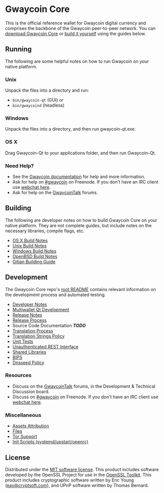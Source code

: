 Gwaycoin Core
=================

This is the official reference wallet for Gwaycoin digital currency and comprises the backbone of the Gwaycoin peer-to-peer network. You can [download Gwaycoin Core](https://github.com/gwayhub/gwaycoin/releases) or [build it yourself](#building) using the guides below.

Running
---------------------
The following are some helpful notes on how to run Gwaycoin on your native platform.

### Unix

Unpack the files into a directory and run:

- `bin/gwaycoin-qt` (GUI) or
- `bin/gwaycoind` (headless)

### Windows

Unpack the files into a directory, and then run gwaycoin-qt.exe.

### OS X

Drag Gwaycoin-Qt to your applications folder, and then run Gwaycoin-Qt.

### Need Help?

* See the [Gwaycoin documentation](https://gwaycoin.atlassian.net/wiki/display/DOC)
for help and more information.
* Ask for help on [#gwaycoin](http://webchat.freenode.net?channels=gwaycoin) on Freenode. If you don't have an IRC client use [webchat here](http://webchat.freenode.net?channels=gwaycoin).
* Ask for help on the [GwaycoinTalk](https://bitcointalk.org/) forums.

Building
---------------------
The following are developer notes on how to build Gwaycoin Core on your native platform. They are not complete guides, but include notes on the necessary libraries, compile flags, etc.

- [OS X Build Notes](build-osx.md)
- [Unix Build Notes](build-unix.md)
- [Windows Build Notes](build-windows.md)
- [OpenBSD Build Notes](build-openbsd.md)
- [Gitian Building Guide](gitian-building.md)

Development
---------------------
The Gwaycoin Core repo's [root README](/README.md) contains relevant information on the development process and automated testing.

- [Developer Notes](developer-notes.md)
- [Multiwallet Qt Development](multiwallet-qt.md)
- [Release Notes](release-notes.md)
- [Release Process](release-process.md)
- Source Code Documentation ***TODO***
- [Translation Process](translation_process.md)
- [Translation Strings Policy](translation_strings_policy.md)
- [Unit Tests](unit-tests.md)
- [Unauthenticated REST Interface](REST-interface.md)
- [Shared Libraries](shared-libraries.md)
- [BIPS](bips.md)
- [Dnsseed Policy](dnsseed-policy.md)

### Resources
* Discuss on the [GwaycoinTalk](https://bitcointalk.org/) forums, in the Development & Technical Discussion board.
* Discuss on [#gwaycoin](http://webchat.freenode.net/?channels=gwaycoin) on Freenode. If you don't have an IRC client use [webchat here](http://webchat.freenode.net/?channels=gwaycoin).

### Miscellaneous
- [Assets Attribution](assets-attribution.md)
- [Files](files.md)
- [Tor Support](tor.md)
- [Init Scripts (systemd/upstart/openrc)](init.md)

License
---------------------
Distributed under the [MIT software license](http://www.opensource.org/licenses/mit-license.php).
This product includes software developed by the OpenSSL Project for use in the [OpenSSL Toolkit](https://www.openssl.org/). This product includes
cryptographic software written by Eric Young ([eay@cryptsoft.com](mailto:eay@cryptsoft.com)), and UPnP software written by Thomas Bernard.
